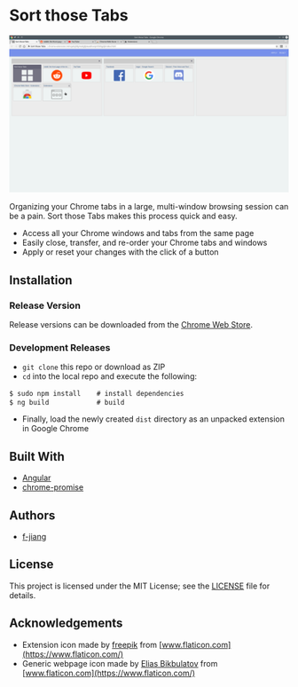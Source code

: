# Sort those Tabs

<img src="https://raw.githubusercontent.com/f-jiang/sort-those-tabs/master/screenshot.png">

Organizing your Chrome tabs in a large, multi-window browsing session can be a pain. Sort those Tabs makes this process quick and easy.

- Access all your Chrome windows and tabs from the same page
- Easily close, transfer, and re-order your Chrome tabs and windows
- Apply or reset your changes with the click of a button

## Installation

### Release Version

Release versions can be downloaded from the [Chrome Web Store](https://chrome.google.com/webstore/detail/sort-those-tabs/hkpcnabklhpajnjmmfmnpihcjjkojjpg).

### Development Releases

- `git clone` this repo or download as ZIP
- `cd` into the local repo and execute the following:

```
$ sudo npm install    # install dependencies
$ ng build            # build
```

- Finally, load the newly created `dist` directory as an unpacked extension in Google Chrome

## Built With

- [Angular](https://angular.io/)
- [chrome-promise](https://github.com/tfoxy/chrome-promise)

## Authors

- [f-jiang](https://github.com/f-jiang)

## License

This project is licensed under the MIT License; see the [LICENSE](https://github.com/f-jiang/sort-those-tabs/blob/master/LICENSE) file for details.

## Acknowledgements

- Extension icon made by [freepik](https://www.flaticon.com/authors/freepik) from [www.flaticon.com](https://www.flaticon.com/)
- Generic webpage icon made by [Elias Bikbulatov](https://www.flaticon.com/authors/elias-bikbulatov) from [www.flaticon.com](https://www.flaticon.com/)

